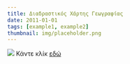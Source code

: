 ```yaml
---
title: Διαδραστικός Χάρτης Γεωγραφίας
date: 2011-01-01
tags: [example1, example2]
thumbnail: img/placeholder.png
---
```

![](http://2.bp.blogspot.com/-SFxCIID3uI4/T9wOy4WEAAI/AAAAAAAAQKE/w-u4Hm19heo/s320/world_map_greece.jpg) 
Κάντε κλίκ [εδώ](http://geogr.eduportal.gr/maps/world_map/World_map.htm)
